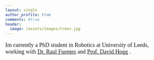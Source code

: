 ```yaml
---
layout: single
author_profile: true
comments: #true
header:
  image: /assets/images/trees.jpg
---
```


<font face="times" size="4" line-height:10>
<p>

Im currently a PhD student in Robotics at University of Leeds, working with  <a href="http://www.personal.leeds.ac.uk/~cenrf/" target="_blank">Dr. Raul Fuentes</a> and <a href="https://engineering.leeds.ac.uk/staff/84/Professor_David_Hogg" target="_blank">Prof. David Hogg</a> .
</p>
</font>
